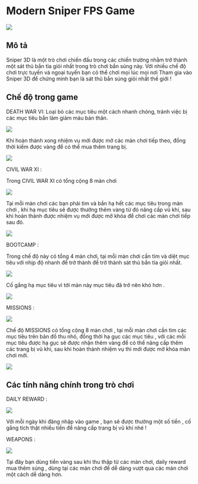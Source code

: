 # Modern Sniper FPS Game
![](https://user-images.githubusercontent.com/100570361/209440806-60bc7dfe-131c-4c15-a212-86cc24de8ed3.png)
## Mô tả

Sniper 3D là một trò chơi chiến đấu trong các chiến trường nhằm trở thành một sát thủ bắn tỉa giỏi nhất trong trò chơi bắn súng này. Với nhiều chế độ chơi trực tuyến và ngoại tuyến bạn có thể chơi mọi lúc mọi nơi
Tham gia vào Sniper 3D để chứng minh bạn là sát thủ bắn súng giỏi nhất thế giới !

## Chế độ trong game

DEATH WAR VI: Loại bỏ các mục tiêu một cách nhanh chóng, tránh việc bị các mục tiêu bắn làm giảm máu bản thân.

![](https://user-images.githubusercontent.com/100570361/209462756-df41fe74-7dcf-460b-a78e-997f1d23b2ee.jpg)

Khi hoàn thành xong nhiệm vụ mới được mở các màn chơi tiếp theo, đồng thời kiếm được vàng để có thể mua thêm trang bị.

![](https://user-images.githubusercontent.com/100570361/209455616-caee77df-efac-4dc9-becc-1a488736420e.jpg)

CIVIL WAR XI : 

Trong CIVIL WAR XI có tổng cộng 8 màn chơi

![](https://user-images.githubusercontent.com/100570361/209470552-67794bdc-483e-474f-bcec-7fe8491ed7ba.jpg)

Tại mỗi màn chơi các bạn phải tìm và bắn hạ hết các mục tiêu trong màn chơi , khi hạ mục tiêu sẽ được thưởng thêm vàng từ đó nâng cấp vũ khí, sau khi hoàn thành được nhiệm vụ mới được mở khóa để chơi các màn chơi tiếp sau đó.

![](https://user-images.githubusercontent.com/100570361/209462340-17f4b5d8-ed8d-4c4e-9cbc-449844a59649.jpg)

BOOTCAMP :

Trong chế độ này có tổng 4 màn chơi, tại mỗi màn chơi cần tìm và diệt mục tiêu với nhịp độ nhanh để trở thành để trở thành sát thủ bắn tỉa giỏi nhất.

![](https://user-images.githubusercontent.com/100570361/209462795-5c1e5004-f0be-47f4-866a-ed55c0965a54.jpg)

Cố gắng hạ mục tiêu vì tới màn này mục tiêu đã trở nên khó hơn .

![](https://user-images.githubusercontent.com/100570361/209462813-6bfdd534-b234-4675-98e7-45f9ebd2a39b.jpg)

MISSIONS :

![](https://user-images.githubusercontent.com/100570361/209470552-67794bdc-483e-474f-bcec-7fe8491ed7ba.jpg)

Chế độ MISSIONS có tổng cộng 8 màn chơi , tại mỗi màn chơi cần tìm các mục tiêu trên bản đồ thu nhỏ, đồng thời hạ gục các mục tiêu , với các mỗi mục tiêu được hạ gục sẽ được nhận thêm vàng để có thể nâng cấp thêm các trang bị vũ khí, sau khi hoàn thành nhiệm vụ thì mới được mở khóa màn chơi mới.

![](https://user-images.githubusercontent.com/100570361/209551145-d6ac3c53-0678-4459-9ccc-7750067106b4.jpg)

## Các tính năng chính trong trò chơi

DAILY REWARD :

![](https://user-images.githubusercontent.com/100570361/209462759-cfc54bcd-611e-4814-8dd5-9122081e70b6.jpg)

Với mỗi ngày khi đăng nhập vào game , bạn sẽ được thưởng một số tiền , cố gắng tích thật nhiều tiền để nâng cấp trang bị vũ khí nhé !

WEAPONS :
 
 ![](https://user-images.githubusercontent.com/100570361/209462792-cf237d1a-fe75-411e-bcb6-9a53ad124850.jpg)
 
 Tại đây bạn dùng tiền vàng sau khi thu thập từ các màn chơi, daily reward mua thêm súng , dùng tại các màn chơi để dễ dàng vượt qua các màn chơi một cách dễ dàng hơn.
 
 
 
